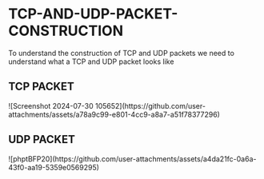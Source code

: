 # TCP-AND-UDP-PACKET-CONSTRUCTION
<P> To understand the construction of TCP and UDP packets we need to understand what a TCP and UDP packet looks like</P>
<h2>TCP PACKET</h2>
![Screenshot 2024-07-30 105652](https://github.com/user-attachments/assets/a78a9c99-e801-4cc9-a8a7-a51f78377296)
<h2>UDP PACKET</h2>
![phptBFP20](https://github.com/user-attachments/assets/a4da21fc-0a6a-43f0-aa19-5359e0569295)





